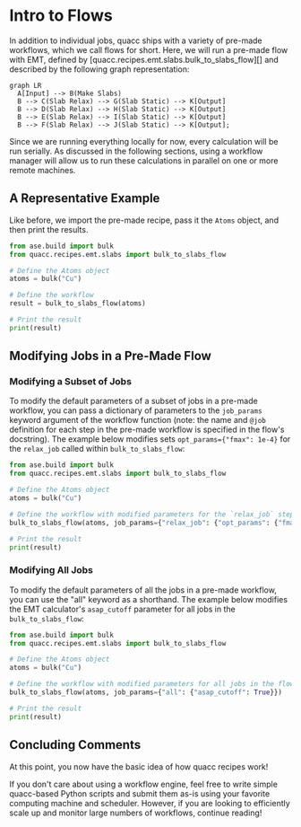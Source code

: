 # Intro to Flows

In addition to individual jobs, quacc ships with a variety of pre-made workflows, which we call flows for short. Here, we will run a pre-made flow with EMT, defined by [quacc.recipes.emt.slabs.bulk_to_slabs_flow][] and described by the following graph representation:

```mermaid
graph LR
  A[Input] --> B(Make Slabs)
  B --> C(Slab Relax) --> G(Slab Static) --> K[Output]
  B --> D(Slab Relax) --> H(Slab Static) --> K[Output]
  B --> E(Slab Relax) --> I(Slab Static) --> K[Output]
  B --> F(Slab Relax) --> J(Slab Static) --> K[Output];
```

Since we are running everything locally for now, every calculation will be run serially. As discussed in the following sections, using a workflow manager will allow us to run these calculations in parallel on one or more remote machines.

## A Representative Example

Like before, we import the pre-made recipe, pass it the `Atoms` object, and then print the results.

```python
from ase.build import bulk
from quacc.recipes.emt.slabs import bulk_to_slabs_flow

# Define the Atoms object
atoms = bulk("Cu")

# Define the workflow
result = bulk_to_slabs_flow(atoms)

# Print the result
print(result)
```

## Modifying Jobs in a Pre-Made Flow

### Modifying a Subset of Jobs

To modify the default parameters of a subset of jobs in a pre-made workflow, you can pass a dictionary of parameters to the `job_params` keyword argument of the workflow function (note: the name and `@job` definition for each step in the pre-made workflow is specified in the flow's docstring). The example below modifies sets `opt_params={"fmax": 1e-4}` for the `relax_job` called within `bulk_to_slabs_flow`:

```python
from ase.build import bulk
from quacc.recipes.emt.slabs import bulk_to_slabs_flow

# Define the Atoms object
atoms = bulk("Cu")

# Define the workflow with modified parameters for the `relax_job` step
bulk_to_slabs_flow(atoms, job_params={"relax_job": {"opt_params": {"fmax": 1e-4}}})

# Print the result
print(result)
```

### Modifying All Jobs

To modify the default parameters of all the jobs in a pre-made workflow, you can use the "all" keyword as a shorthand. The example below modifies the EMT calculator's `asap_cutoff` parameter for all jobs in the `bulk_to_slabs_flow`:

```python
from ase.build import bulk
from quacc.recipes.emt.slabs import bulk_to_slabs_flow

# Define the Atoms object
atoms = bulk("Cu")

# Define the workflow with modified parameters for all jobs in the flow
bulk_to_slabs_flow(atoms, job_params={"all": {"asap_cutoff": True}})

# Print the result
print(result)
```

## Concluding Comments

At this point, you now have the basic idea of how quacc recipes work!

If you don't care about using a workflow engine, feel free to write simple quacc-based Python scripts and submit them as-is using your favorite computing machine and scheduler. However, if you are looking to efficiently scale up and monitor large numbers of workflows, continue reading!

